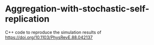 # Aggregation-with-stochastic-self-replication
C++ code to reproduce the simulation results of https://doi.org/10.1103/PhysRevE.88.042137
